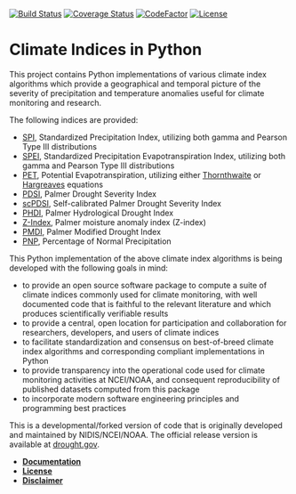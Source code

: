 [![Build Status](https://travis-ci.org/monocongo/climate_indices.svg?master)](https://travis-ci.org/monocongo)
[![Coverage Status](https://coveralls.io/repos/github/monocongo/climate_indices/badge.svg?branch=master)](https://coveralls.io/github/monocongo/climate_indices?branch=master)
[![CodeFactor](https://www.codefactor.io/repository/github/monocongo/climate_indices/badge/master)](https://www.codefactor.io/repository/github/monocongo/climate_indices/overview/master)
[![License](https://img.shields.io/badge/license-Unlicense-green.svg)](https://unlicense.org/)

# Climate Indices in Python

This project contains Python implementations of various climate index algorithms which provide 
a geographical and temporal picture of the severity of precipitation and temperature anomalies
useful for climate monitoring and research.

The following indices are provided:

-  [SPI](https://climatedataguide.ucar.edu/climate-data/standardized-precipitation-index-spi),
   Standardized Precipitation Index, utilizing both gamma and Pearson Type III distributions
-  [SPEI](https://www.researchgate.net/publication/252361460_The_Standardized_Precipitation-Evapotranspiration_Index_SPEI_a_multiscalar_drought_index),
   Standardized Precipitation Evapotranspiration Index, utilizing both gamma and Pearson Type III distributions
-  [PET](https://www.ncdc.noaa.gov/monitoring-references/dyk/potential-evapotranspiration),
   Potential Evapotranspiration, utilizing either [Thornthwaite](http://dx.doi.org/10.2307/21073)
   or [Hargreaves](http://dx.doi.org/10.13031/2013.26773) equations 
-  [PDSI](http://www.droughtmanagement.info/palmer-drought-severity-index-pdsi/),
   Palmer Drought Severity Index
-  [scPDSI](http://www.droughtmanagement.info/self-calibrated-palmer-drought-severity-index-sc-pdsi/),
   Self-calibrated Palmer Drought Severity Index
-  [PHDI](http://www.droughtmanagement.info/palmer-hydrological-drought-index-phdi/),
   Palmer Hydrological Drought Index
-  [Z-Index](http://www.droughtmanagement.info/palmer-z-index/),
   Palmer moisture anomaly index (Z-index)
-  [PMDI](https://climate.ncsu.edu/climate/climdiv), Palmer Modified
   Drought Index
-  [PNP](http://www.droughtmanagement.info/percent-of-normal-precipitation/),
   Percentage of Normal Precipitation

This Python implementation of the above climate index algorithms is being developed 
with the following goals in mind:

-  to provide an open source software package to compute a suite of
   climate indices commonly used for climate monitoring, with well
   documented code that is faithful to the relevant literature and
   which produces scientifically verifiable results
-  to provide a central, open location for participation and collaboration 
   for researchers, developers, and users of climate indices
-  to facilitate standardization and consensus on best-of-breed
   climate index algorithms and corresponding compliant implementations in Python
-  to provide transparency into the operational code used for climate
   monitoring activities at NCEI/NOAA, and consequent reproducibility 
   of published datasets computed from this package
-  to incorporate modern software engineering principles and programming 
   best practices


This is a developmental/forked version of code that is originally developed and 
maintained by NIDIS/NCEI/NOAA. The official release version is available at 
[drought.gov](https://www.drought.gov/drought/python-climate-indices).

* [__Documentation__](https://climate-indices.readthedocs.io/en/latest/)
* [__License__](UNLICENSE)
* [__Disclaimer__](DISCLAIMER)
